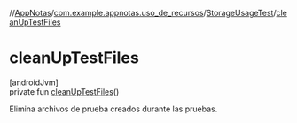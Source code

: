 //[AppNotas](../../../index.md)/[com.example.appnotas.uso_de_recursos](../index.md)/[StorageUsageTest](index.md)/[cleanUpTestFiles](clean-up-test-files.md)

# cleanUpTestFiles

[androidJvm]\
private fun [cleanUpTestFiles](clean-up-test-files.md)()

Elimina archivos de prueba creados durante las pruebas.
